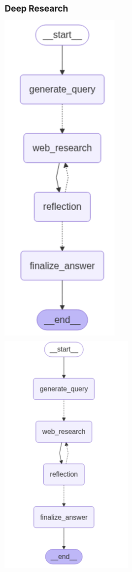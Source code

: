 # Deep Research

![Alt Text](figures/graph_search_1.png)

<img src="figures/graph_search.png" alt="Training Plot" width="400" />